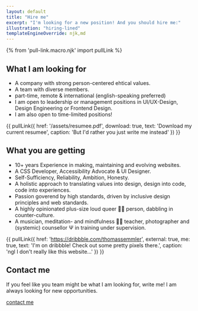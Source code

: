 ```yaml
---
layout: default
title: "Hire me"
excerpt: "I'm looking for a new position! And you should hire me:"
illustration: "hiring-lined"
templateEngineOverride: njk,md
---
```

{% from 'pull-link.macro.njk' import pullLink %}

## What I am looking for

+ A company with strong person-centered ehtical values.
+ A team with diverse members.
+ part-time, remote & international (english-speaking preferred)
+ I am open to leadership or management positions in UI/UX-Design, Design Engineering or Frontend Design.
+ I am also open to time-limited positions!

{{ pullLink({
    href: '/assets/resumee.pdf',
    download: true,
    text: 'Download my current resumee',
    caption: 'But I\'d rather you just write me instead'
}) }}

## What you are getting

+ 10+ years Experience in making, maintaining and evolving websites.
+ A CSS Developer, Accessibility Advocate & UI Designer.
+ Self-Sufficiency, Reliability, Ambition, Honesty.
+ A holistic approach to translating values into design, design into code, code into experiences.
+ Passion goverend by high standards, driven by inclusive design principles and web standards.
+ A highly opinionated plus-size loud queer 🏳️‍🌈 person, dabbling in counter-culture.
+ A musician, meditation- and mindfulness 🧘‍♀️ teacher, photographer and (systemic) counsellor Ψ in training under supervision.

{{ pullLink({
    href: 'https://dribbble.com/thomassemmler',
    external: true,
    me: true,
    text: 'I\'m on dribbble! Check out some pretty pixels there.',
    caption: 'ngl I don\'t really like this website...'
}) }}

## Contact me

If you feel like you team might be what I am looking for, write me! I am always looking for new opportunities.

<div class="aside">
    <a class="c2a vers--bold" href="mailto:contact@thomassemmler.com?subject=hello%20yes&body=Write%20me%20something%20nice!">contact me</a>
</div>